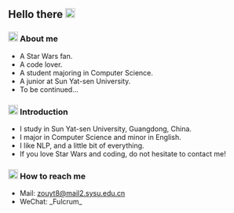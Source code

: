 ## Hello there <img src="https://github.com/fulcrum-zou/fulcrum-zou/blob/main/pics/clone_trooper.pngbluelightsaber.png" width=20px>

### <img src="https://github.com/fulcrum-zou/fulcrum-zou/blob/main/pics/clone_trooper.png/ahsoka.png" width=20px> About me

- A Star Wars fan.
- A code lover.
- A student majoring in Computer Science.
- A junior at Sun Yat-sen University.
- To be continued...

### <img src="https://github.com/fulcrum-zou/fulcrum-zou/blob/main/pics/clone_trooper.png/clone_trooper.png" width=20px> Introduction

- I study in Sun Yat-sen University, Guangdong, China.
- I major in Computer Science and minor in English.
- I like NLP, and a little bit of everything.
- If you love Star Wars and coding, do not hesitate to contact me!

### <img src="https://github.com/fulcrum-zou/fulcrum-zou/blob/main/pics/clone_trooper.png/r2d2.png" width=20px> How to reach me

- Mail: zouyt8@mail2.sysu.edu.cn
-  WeChat: \_Fulcrum\_





